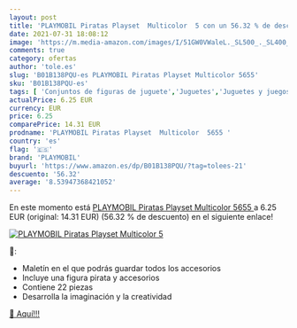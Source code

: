 ```yaml
---
layout: post
title: 'PLAYMOBIL Piratas Playset  Multicolor  5 con un 56.32 % de descuento'
date: 2021-07-31 18:08:12
image: 'https://m.media-amazon.com/images/I/51GW0VWaleL._SL500_._SL400_.jpg'
comments: true
category: ofertas
author: 'tole.es'
slug: 'B01B138PQU-es PLAYMOBIL Piratas Playset Multicolor 5655'
sku: 'B01B138PQU-es'
tags: [ 'Conjuntos de figuras de juguete','Juguetes','Juguetes y juegos','Muñecos y figuras','playmobil', ]
actualPrice: 6.25 EUR
currency: EUR
price: 6.25
comparePrice: 14.31 EUR
prodname: 'PLAYMOBIL Piratas Playset  Multicolor  5655 '
country: 'es'
flag: '🇪🇸'
brand: 'PLAYMOBIL'
buyurl: 'https://www.amazon.es/dp/B01B138PQU/?tag=tolees-21'
descuento: '56.32'
average: '8.53947368421052'
---
```


En este momento está [PLAYMOBIL Piratas Playset  Multicolor  5655 ](https://www.amazon.es/dp/B01B138PQU/?tag=tolees-21) a 6.25 EUR (original: 14.31 EUR) (56.32 %  de descuento) en el siguiente enlace!

[![PLAYMOBIL Piratas Playset  Multicolor  5](https://m.media-amazon.com/images/I/51GW0VWaleL._SL500_._SL400_.jpg)](https://www.amazon.es/dp/B01B138PQU/?tag=tolees-21)

🔎:

- Maletín en el que podrás guardar todos los accesorios
- Incluye una figura pirata y accesorios
- Contiene 22 piezas
- Desarrolla la imaginación y la creatividad

[🛒 Aquí!!!](https://www.amazon.es/dp/B01B138PQU/?tag=tolees-21)
